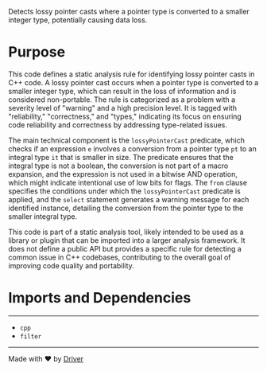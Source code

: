 <!--------------------------------------------------------------------------------->
<!-- IMPORTANT: This file is auto-generated by Driver (https://driver.ai). -------->
<!-- Manual edits may be overwritten on future commits. --------------------------->
<!--------------------------------------------------------------------------------->

Detects lossy pointer casts where a pointer type is converted to a smaller integer type, potentially causing data loss.

# Purpose
This code defines a static analysis rule for identifying lossy pointer casts in C++ code. A lossy pointer cast occurs when a pointer type is converted to a smaller integer type, which can result in the loss of information and is considered non-portable. The rule is categorized as a problem with a severity level of "warning" and a high precision level. It is tagged with "reliability," "correctness," and "types," indicating its focus on ensuring code reliability and correctness by addressing type-related issues.

The main technical component is the `lossyPointerCast` predicate, which checks if an expression `e` involves a conversion from a pointer type `pt` to an integral type `it` that is smaller in size. The predicate ensures that the integral type is not a boolean, the conversion is not part of a macro expansion, and the expression is not used in a bitwise AND operation, which might indicate intentional use of low bits for flags. The `from` clause specifies the conditions under which the `lossyPointerCast` predicate is applied, and the `select` statement generates a warning message for each identified instance, detailing the conversion from the pointer type to the smaller integral type.

This code is part of a static analysis tool, likely intended to be used as a library or plugin that can be imported into a larger analysis framework. It does not define a public API but provides a specific rule for detecting a common issue in C++ codebases, contributing to the overall goal of improving code quality and portability.
# Imports and Dependencies

---
- `cpp`
- `filter`



---
Made with ❤️ by [Driver](https://www.driver.ai/)